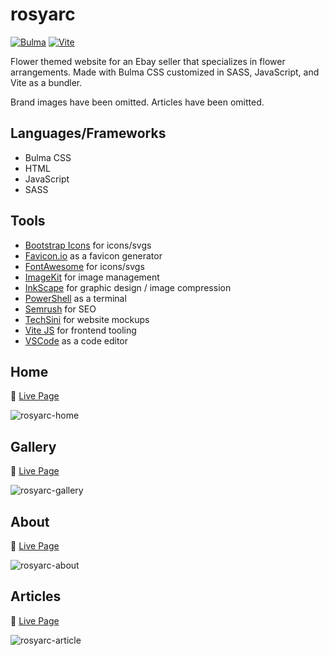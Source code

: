 # rosyarc

[![Bulma](https://img.shields.io/badge/Bulma-0.9.4-00d1b2?logo=data:image/png;base64,iVBORw0KGgoAAAANSUhEUgAAABAAAAAQCAMAAAAoLQ9TAAAA+VBMVEUAAAD///////////////////////////////////////////////////////////////////////////+pJyiSAAAAD3RSTlMAMsD7eNQ98d/yw7VWPyk8gduyV3qPfMvHjWeYCsAAABCSURBVBhXYxhDoSgAAzg8d0NFA4AQFCA4AC4IC4jQ0NC5k5i5E5w5zr5////QBFyCgAAACV0RVh0ZGF0ZTpjcmVhdGUAMjAyMi0wNi0wOVQxMjoxNjo1MSswMDowMDqrY+sAAAAldEVYdGRhdGU6bW9kaWZ5ADIwMjItMDYtMDlUMTI6MTY6NTErMDA6MDBj5EwAAAAASUVORK5CYII=)](https://bulma.io) [![Vite](https://img.shields.io/badge/Vite-4.4.5-646CFF)](https://vitejs.dev)


Flower themed website for an Ebay seller that specializes in flower arrangements. Made with Bulma CSS customized in SASS, JavaScript, and Vite as a bundler.

Brand images have been omitted.
Articles have been omitted.

## Languages/Frameworks

- Bulma CSS
- HTML
- JavaScript
- SASS

## Tools

- [Bootstrap Icons](https://icons.getbootstrap.com/) for icons/svgs
- [Favicon.io](https://favicon.io/) as a favicon generator
- [FontAwesome](https://fontawesome.com/) for icons/svgs
- [ImageKit](https://imagekit.io/) for image management
- [InkScape](https://inkscape.org/) for graphic design / image compression
- [PowerShell](https://apps.microsoft.com/detail/powershell/9MZ1SNWT0N5D?hl=en-us&gl=US) as a terminal
- [Semrush](https://www.semrush.com/) for SEO
- [TechSini](https://techsini.com/multi-mockup/) for website mockups
- [Vite JS](https://vitejs.dev/) for frontend tooling
- [VSCode](https://code.visualstudio.com/) as a code editor

## Home 
🚀 [Live Page](https://rosyarc.com/)

![rosyarc-home](https://github.com/not-josue/rosyarc/assets/129870578/2b21253d-c8a3-4fe1-a7a7-52b4a132f5f2)

## Gallery 
🚀 [Live Page](https://rosyarc.com/gallery/)

![rosyarc-gallery](https://github.com/not-josue/rosyarc/assets/129870578/8c23431c-b5fd-4d90-9fec-b0fcd000f3f8)

## About 
🚀 [Live Page](https://rosyarc.com/about/)

![rosyarc-about](https://github.com/not-josue/rosyarc/assets/129870578/f9eab68f-7ff7-4dc3-ad6c-67557f7ae2cd)

## Articles
🚀 [Live Page](https://rosyarc.com/articles/diy-cross-arrangement/)

![rosyarc-article](https://github.com/not-josue/rosyarc/assets/129870578/9c6f9372-3ac7-4729-8c83-bfcf5e0a9244)
